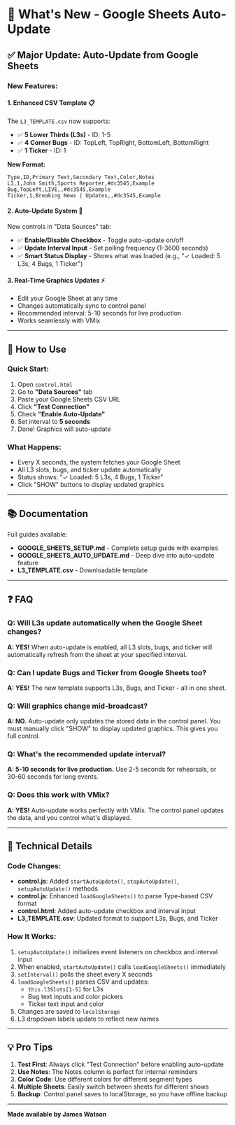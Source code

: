 # 🎉 What's New - Google Sheets Auto-Update

## ✅ Major Update: Auto-Update from Google Sheets

### New Features:

#### 1. **Enhanced CSV Template** 📋
The `L3_TEMPLATE.csv` now supports:
- ✅ **5 Lower Thirds (L3s)** - ID: 1-5
- ✅ **4 Corner Bugs** - ID: TopLeft, TopRight, BottomLeft, BottomRight  
- ✅ **1 Ticker** - ID: 1

**New Format:**
```csv
Type,ID,Primary Text,Secondary Text,Color,Notes
L3,1,John Smith,Sports Reporter,#dc3545,Example
Bug,TopLeft,LIVE,,#dc3545,Example
Ticker,1,Breaking News | Updates,,#dc3545,Example
```

#### 2. **Auto-Update System** 🔄
New controls in "Data Sources" tab:
- ✅ **Enable/Disable Checkbox** - Toggle auto-update on/off
- ✅ **Update Interval Input** - Set polling frequency (1-3600 seconds)
- ✅ **Smart Status Display** - Shows what was loaded (e.g., "✓ Loaded: 5 L3s, 4 Bugs, 1 Ticker")

#### 3. **Real-Time Graphics Updates** ⚡
- Edit your Google Sheet at any time
- Changes automatically sync to control panel
- Recommended interval: 5-10 seconds for live production
- Works seamlessly with VMix

---

## 🎯 How to Use

### Quick Start:
1. Open `control.html`
2. Go to **"Data Sources"** tab
3. Paste your Google Sheets CSV URL
4. Click **"Test Connection"**
5. Check **"Enable Auto-Update"**
6. Set interval to **5 seconds**
7. Done! Graphics will auto-update

### What Happens:
- Every X seconds, the system fetches your Google Sheet
- All L3 slots, bugs, and ticker update automatically
- Status shows: "✓ Loaded: 5 L3s, 4 Bugs, 1 Ticker"
- Click "SHOW" buttons to display updated graphics

---

## 📚 Documentation

Full guides available:
- **GOOGLE_SHEETS_SETUP.md** - Complete setup guide with examples
- **GOOGLE_SHEETS_AUTO_UPDATE.md** - Deep dive into auto-update feature
- **L3_TEMPLATE.csv** - Downloadable template

---

## ❓ FAQ

### Q: Will L3s update automatically when the Google Sheet changes?
**A: YES!** When auto-update is enabled, all L3 slots, bugs, and ticker will automatically refresh from the sheet at your specified interval.

### Q: Can I update Bugs and Ticker from Google Sheets too?
**A: YES!** The new template supports L3s, Bugs, and Ticker - all in one sheet.

### Q: Will graphics change mid-broadcast?
**A: NO.** Auto-update only updates the stored data in the control panel. You must manually click "SHOW" to display updated graphics. This gives you full control.

### Q: What's the recommended update interval?
**A: 5-10 seconds for live production.** Use 2-5 seconds for rehearsals, or 30-60 seconds for long events.

### Q: Does this work with VMix?
**A: YES!** Auto-update works perfectly with VMix. The control panel updates the data, and you control what's displayed.

---

## 🔧 Technical Details

### Code Changes:
- **control.js**: Added `startAutoUpdate()`, `stopAutoUpdate()`, `setupAutoUpdate()` methods
- **control.js**: Enhanced `loadGoogleSheets()` to parse Type-based CSV format
- **control.html**: Added auto-update checkbox and interval input
- **L3_TEMPLATE.csv**: Updated format to support L3s, Bugs, and Ticker

### How It Works:
1. `setupAutoUpdate()` initializes event listeners on checkbox and interval input
2. When enabled, `startAutoUpdate()` calls `loadGoogleSheets()` immediately
3. `setInterval()` polls the sheet every X seconds
4. `loadGoogleSheets()` parses CSV and updates:
   - `this.l3Slots[1-5]` for L3s
   - Bug text inputs and color pickers
   - Ticker text input and color
5. Changes are saved to `localStorage`
6. L3 dropdown labels update to reflect new names

---

## 💡 Pro Tips

1. **Test First**: Always click "Test Connection" before enabling auto-update
2. **Use Notes**: The Notes column is perfect for internal reminders
3. **Color Code**: Use different colors for different segment types
4. **Multiple Sheets**: Easily switch between sheets for different shows
5. **Backup**: Control panel saves to localStorage, so you have offline backup

---

**Made available by James Watson**

